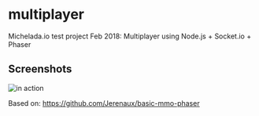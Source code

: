 # multiplayer
Michelada.io test project Feb 2018: Multiplayer using Node.js + Socket.io + Phaser

## Screenshots

![in action](http://g.recordit.co/C8vVIPz3pG.gif)

Based on: https://github.com/Jerenaux/basic-mmo-phaser
